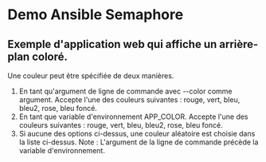 # Demo Ansible Semaphore

## Exemple d'application web qui affiche un arrière-plan coloré.

 Une couleur peut être spécifiée de deux manières.

 1. En tant qu'argument de ligne de commande avec --color comme argument. Accepte l'une des couleurs suivantes : rouge, vert, bleu, bleu2, rose, bleu foncé.
 2. En tant que variable d'environnement APP_COLOR. Accepte l'une des couleurs suivantes : rouge, vert, bleu, bleu2, rose, bleu foncé.
 3. Si aucune des options ci-dessus, une couleur aléatoire est choisie dans la liste ci-dessus.
 Note : L'argument de la ligne de commande précède la variable d'environnement.

